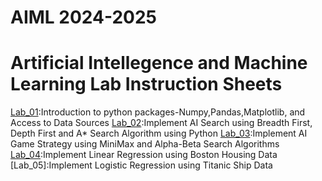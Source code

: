 # AIML 2024-2025
# Artificial Intellegence and Machine Learning Lab Instruction Sheets
[Lab_01](https://github.com/deepu002508/AIML-2025/blob/main/Lab%201.ipynb):Introduction to python packages-Numpy,Pandas,Matplotlib, and Access to Data Sources
[Lab_02](https://github.com/deepu002508/AIML-2025/blob/main/Lab%202.ipynb):Implement AI Search using Breadth First, Depth First and A* Search Algorithm using Python 
[Lab_03](https://github.com/deepu002508/AIML-2025/blob/main/Lab%203.ipynb):Implement AI Game Strategy using MiniMax and Alpha-Beta Search Algorithms
[Lab_04](https://github.com/deepu002508/AIML-2025/blob/main/Lab%204.ipynb):Implement Linear Regression using Boston Housing Data
[Lab_05]:Implement Logistic Regression using Titanic Ship Data 
